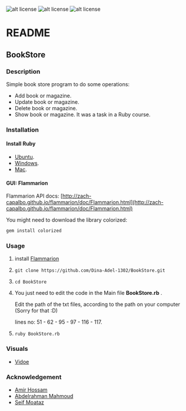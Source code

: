 ![alt license](https://img.shields.io/badge/License-GPL%20V3.0-green "GNU GPL")
![alt license](https://img.shields.io/badge/Language-Ruby-blue)
![alt license](https://img.shields.io/badge/DB-None%20--just%20txt%20files-lightgrey)

README
======

BookStore
--------

### Description
Simple book store program to do some operations: 
*   Add book or magazine. 
*   Update book or magazine.
*   Delete book or magazine.
*   Show book or magazine.
It was a task in a Ruby course. 

### Installation 

#### Install Ruby 
*   [Ubuntu](https://www.ruby-lang.org/en/documentation/installation/#package-management-systems "Ruby on Ubuntu"). 
*   [Windows](https://www.ruby-lang.org/en/documentation/installation/#rubyinstaller).    
*   [Mac](https://stackify.com/install-ruby-on-your-mac-everything-you-need-to-get-going/). 

#### GUI: Flammarion
Flammarion API docs:
[http://zach-capalbo.github.io/flammarion/doc/Flammarion.html](http://zach-capalbo.github.io/flammarion/doc/Flammarion.html)

You might need to download the library colorized: 
```bash 
gem install colorized
```
### Usage

1.  install [Flammarion](http://zach-capalbo.github.io/flammarion/doc/Flammarion.html)

2.  `git clone https://github.com/Dina-Adel-1302/BookStore.git`

3.  `cd BookStore`
      
4.   You just need to edit the code in the Main file __BookStore.rb__ .
     
     Edit the path of the txt files, according to the path on your computer (Sorry for that :D)
     
     lines no: 51 - 62 - 95 - 97 - 116 - 117.
    
5.   `ruby BookStore.rb`

### Visuals
*   [Vidoe](https://github.com/Dina-Adel-1302/BookStore/blob/main/video.mkv)
     
### Acknowledgement
*    [Amir Hossam](https://github.com/Am1rHossam)
*    [Abdelrahman Mahmoud](https://github.com/abdoalmany)
*    [Seif Moataz](https://github.com/Seifmoataz)


